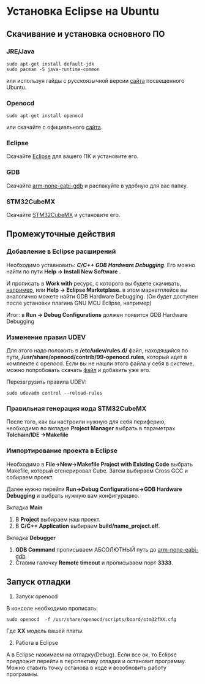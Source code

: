 # Установка Eclipse на Ubuntu #
## Скачивание и установка основного ПО ##

### JRE/Java ###
	sudo apt-get install default-jdk
	sudo pacman -S java-runtime-common
или используя гайды с русскоязычной версии [сайта](https://help.ubuntu.ru/wiki/java) посвещенного Ubuntu.
### Openocd ###
	sudo apt-get install openocd
или скачайте с официального [сайта](http://openocd.org/).
### Eclipse ###
Скачайте [Eclipse](https://www.eclipse.org/downloads/download.php?file=/oomph/epp/2019-12/R/eclipse-inst-linux64.tar.gz) для вашего ПК и установите его. 
### <a name="GBD">GDB</a>  ###
Скачайте [arm-none-eabi-gdb](https://developer.arm.com/tools-and-software/open-source-software/developer-tools/gnu-toolchain/gnu-rm/downloads) и распакуйте в удобную для вас папку.
### STM32CubeMX ###
Скачайте [STM32CubeMX](https://www.st.com/en/development-tools/stm32cubemx.html) и установите его. 


## Промежуточные действия ##

### Добавление в Eclipse расширений ###
Необходимо уставновить: ***С/С++ GDB Hardware Debugging***. Его можно найти по пути
**Help -> Install New Software** .

И прописать в **Work with** ресурс, с которого вы будете скачивать, [например](https://download.eclipse.org/releases/2019-12/),
или **Help -> Eclipse Marketplase.** в этом маркетплейсе вы аналогично можете найти GDB Hardware Debugging. (Он будет доступен после установки плагина GNU MCU Eclipse, например)

Итог: в **Run -> Debug Configurations** должен появится GDB Hardware Debugging

### Изменение правил UDEV  ###
Для этого надо положить в **/etc/udev/rules.d/** файл, находящийся по пути, **/usr/share/openocd/contrib/99-openocd.rules**, который идет в комплекте с openocd. 
Если вы не нашли этого файла у себя в системе, можно попробовать скачать [файл](https://github.com/ntfreak/openocd/blob/master/contrib/60-openocd.rules) и добавить уже его. 

Перезагрузить правила UDEV:

	sudo udevadm control --reload-rules


### Правильная генерация кода STM32CubeMX ###
После того, как вы настроили нужную для себя периферию, необходимо во вкладке **Project Manager** выбрать в параметрах **Tolchain/IDE ->Makefile**

### Импортирование проекта в Eclipse ###
Необходимо в **File->New->Makefile Project with Existing Code** выбрать Makefile, который сгенерировал Cube. Затем выбираем Cross GCC и  собираем проект.

Далее нужно перейти **Run->Debug Configurations->GDB Hardware Debugging** и выбрать нужную вам конфигурацию.

Вкладка **Main**

1. В **Project** выбираем наш проект. 
2. В **C/C++ Application** выбираем **build/name_project.elf**.

Вкладка **Debugger**

1. **GDB Command** прописываем AБСОЛЮТНЫЙ путь до [arm-none-eabi-gdb](#GDB).
2. Ставим галочку **Remote timeout** и прописываем порт **3333**.

## Запуск отладки ##
1. Запуск openocd

В консоле необходимо прописать:
	
	sudo openocd  -f /usr/share/openocd/scripts/board/stm32fXX.cfg 
	
Где **XX** модель вашей платы. 

2. Работа в Eclipse

А в Eclipse нажимаем на отладку(Debug). Если все ок, то Eclipse предложит перейти в перспективу отладки и остановит программу. Можно ставить точку останова в коде и возобновить работу программы.
